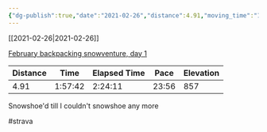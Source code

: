 ```yaml
---
{"dg-publish":true,"date":"2021-02-26","distance":4.91,"moving_time":"1:57:42","elapsed_time":"2:24:11","pace":"23:56","total_elevation_gain":857,"url":"https://www.strava.com/activities/4861040781","permalink":"/01-personal/strava/2021-02-26-february-backpacking-snowventure-day-1/","dgPassFrontmatter":true}
---
```



[[2021-02-26\|2021-02-26]]

[February backpacking snowventure, day 1](https://www.strava.com/activities/4861040781)

| Distance | Time    | Elapsed Time | Pace  | Elevation |
| -------- | ------- | ------------ | ----- | --------- |
| 4.91     | 1:57:42 | 2:24:11      | 23:56 | 857       |


Snowshoe'd till I couldn't snowshoe any more

#strava
